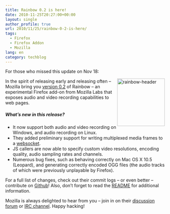 ```yaml
---
title: Rainbow 0.2 is here!
date: 2010-11-25T20:27:00+00:00
layout: single
author_profile: true
url: 2010/11/25/rainbow-0-2-is-here/
tags:
  - Firefox
  - Firefox Addon
  - Mozilla
lang: en
category: techblog
---
```

For those who missed this update on Nov 18:

[<img title="rainbow-header" border="0" alt="rainbow-header" align="right" src="http://lh6.ggpht.com/_vaUVXcmC3OI/TO6_wClnWtI/AAAAAAAADOc/-gxKZLT9WI0/rainbow-header_thumb%5B1%5D.png?imgmax=800" width="150" height="150" />](http://lh6.ggpht.com/_vaUVXcmC3OI/TO6_uhc56xI/AAAAAAAADOY/nqsDsOX3tQ0/s1600-h/rainbow-header%5B3%5D.png)In the spirit of releasing early and releasing often – Mozilla bring you [version 0.2](https://addons.mozilla.org/en-US/firefox/addon/247491/) of Rainbow – an experimental Firefox add-on from Mozilla Labs that exposes audio and video recording capabilities to web pages.

##### What’s new in this release?

  * It now support both audio and video recording on Windows, and audio recording on Linux. 
  * They added preliminary support for writing multiplexed media frames to a [websocket](http://dev.w3.org/html5/websockets/). 
  * JS callers are now able to specify custom video resolutions, encoding quality, audio sampling rates and channels. 
  * Numerous bug fixes, such as behaving correctly on Mac OS X 10.5 (Leopard), and generating correctly encoded OGG files (the audio tracks of which were previously unplayable by Firefox).

For a full list of changes, check out their commit logs – or even better – contribute on [Github](https://github.com/mozilla/rainbow)! Also, don’t forget to read the [README](https://github.com/mozilla/rainbow/blob/master/README) for additional information.

Mozilla is always delighted to hear from you – join in on their [discussion forum](https://groups.google.com/group/mozilla-labs) or [IRC channel](http://www.google.com/reader/view/). Happy hacking!